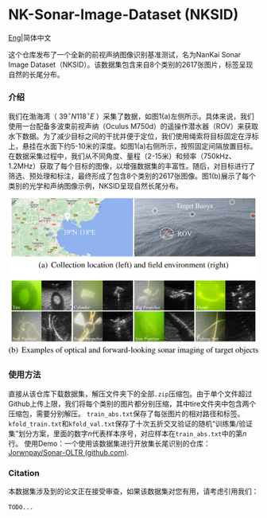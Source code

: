 # NK-Sonar-Image-Dataset (NKSID)

[Eng](https://github.com/Jorwnpay/NK-Sonar-Image-Dataset/blob/main/Readme.md)|简体中文

这个仓库发布了一个全新的前视声纳图像识别基准测试，名为NanKai Sonar Image Dataset（NKSID）。该数据集包含来自8个类别的2617张图片，标签呈现自然的长尾分布。

### 介绍

我们在渤海湾（ $39^\circ N 118^\circ E$ ）采集了数据，如图1(a)左侧所示。具体来说，我们使用一台配备多波束前视声纳（Oculus M750d）的遥操作潜水器（ROV）来获取水下数据。为了减少目标之间的干扰并便于定位，我们使用绳索将目标固定在浮标上，悬挂在水面下约5-10米的深度。如图1(a)右侧所示，按照固定间隔放置目标。在数据采集过程中，我们从不同角度、量程（2-15米）和频率（750kHz、1.2MHz）获取了每个目标的图像，以增强数据集的丰富性。随后，对目标进行了筛选、预处理和标注，最终形成了包含8个类别的2617张图像。图1(b)展示了每个类别的光学和声纳图像示例，NKSID呈现自然长尾分布。

<img src=".\img\data_info.png" style="zoom:60%;" />

### 使用方法

直接从该仓库下载数据集，解压文件夹下的全部`.zip`压缩包。由于单个文件超过Github上传上限，我们将每个类别的图片都分别压缩，其中tire文件夹中包含两个压缩包，需要分别解压。 `train_abs.txt`保存了每张图片的相对路径和标签。 `kfold_train.txt`和`kfold_val.txt`保存了十次五折交叉验证的随机“训练集/验证集”划分方案，里面的数字$n$代表样本序号，对应样本在`train_abs.txt`中的第$n$行。 使用Demo：一个使用该数据集进行开放集长尾识别的仓库：[Jorwnpay/Sonar-OLTR (github.com)](https://github.com/Jorwnpay/Sonar-OLTR).

### Citation

本数据集涉及到的论文正在接受审查，如果该数据集对您有用，请考虑引用我们：

```latex
TODO...
```


